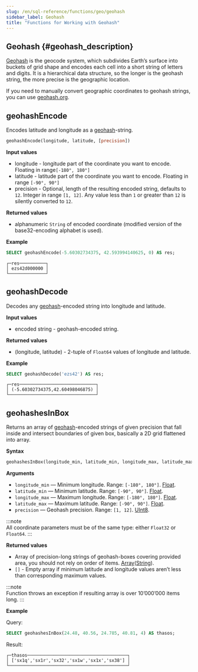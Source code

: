 ```yaml
---
slug: /en/sql-reference/functions/geo/geohash
sidebar_label: Geohash
title: "Functions for Working with Geohash"
---
```


## Geohash {#geohash_description}

[Geohash](https://en.wikipedia.org/wiki/Geohash) is the geocode system, which subdivides Earth’s surface into buckets of grid shape and encodes each cell into a short string of letters and digits. It is a hierarchical data structure, so the longer is the geohash string, the more precise is the geographic location.

If you need to manually convert geographic coordinates to geohash strings, you can use [geohash.org](http://geohash.org/).

## geohashEncode

Encodes latitude and longitude as a [geohash](#geohash_description)-string.

``` sql
geohashEncode(longitude, latitude, [precision])
```

**Input values**

- longitude - longitude part of the coordinate you want to encode. Floating in range`[-180°, 180°]`
- latitude - latitude part of the coordinate you want to encode. Floating in range `[-90°, 90°]`
- precision - Optional, length of the resulting encoded string, defaults to `12`. Integer in range `[1, 12]`. Any value less than `1` or greater than `12` is silently converted to `12`.

**Returned values**

- alphanumeric `String` of encoded coordinate (modified version of the base32-encoding alphabet is used).

**Example**

``` sql
SELECT geohashEncode(-5.60302734375, 42.593994140625, 0) AS res;
```

``` text
┌─res──────────┐
│ ezs42d000000 │
└──────────────┘
```

## geohashDecode

Decodes any [geohash](#geohash_description)-encoded string into longitude and latitude.

**Input values**

- encoded string - geohash-encoded string.

**Returned values**

- (longitude, latitude) - 2-tuple of `Float64` values of longitude and latitude.

**Example**

``` sql
SELECT geohashDecode('ezs42') AS res;
```

``` text
┌─res─────────────────────────────┐
│ (-5.60302734375,42.60498046875) │
└─────────────────────────────────┘
```

## geohashesInBox

Returns an array of [geohash](#geohash_description)-encoded strings of given precision that fall inside and intersect boundaries of given box, basically a 2D grid flattened into array.

**Syntax**

``` sql
geohashesInBox(longitude_min, latitude_min, longitude_max, latitude_max, precision)
```

**Arguments**

- `longitude_min` — Minimum longitude. Range: `[-180°, 180°]`. [Float](../../data-types/float.md).
- `latitude_min` — Minimum latitude. Range: `[-90°, 90°]`. [Float](../../data-types/float.md).
- `longitude_max` — Maximum longitude. Range: `[-180°, 180°]`. [Float](../../data-types/float.md).
- `latitude_max` — Maximum latitude. Range: `[-90°, 90°]`. [Float](../../data-types/float.md).
- `precision` — Geohash precision. Range: `[1, 12]`. [UInt8](../../data-types/int-uint.md).

:::note    
All coordinate parameters must be of the same type: either `Float32` or `Float64`.
:::

**Returned values**

- Array of precision-long strings of geohash-boxes covering provided area, you should not rely on order of items. [Array](../../data-types/array.md)([String](../../data-types/string.md)).
- `[]` - Empty array if minimum latitude and longitude values aren’t less than corresponding maximum values.

:::note    
Function throws an exception if resulting array is over 10’000’000 items long.
:::

**Example**

Query:

``` sql
SELECT geohashesInBox(24.48, 40.56, 24.785, 40.81, 4) AS thasos;
```

Result:

``` text
┌─thasos──────────────────────────────────────┐
│ ['sx1q','sx1r','sx32','sx1w','sx1x','sx38'] │
└─────────────────────────────────────────────┘
```
